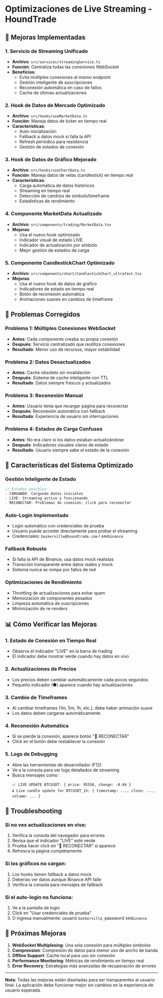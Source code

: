 # Optimizaciones de Live Streaming - HoundTrade

## 🚀 Mejoras Implementadas

### 1. **Servicio de Streaming Unificado**
- **Archivo**: `src/services/streamingService.ts`
- **Función**: Centraliza todas las conexiones WebSocket
- **Beneficios**:
  - Evita múltiples conexiones al mismo endpoint
  - Gestión inteligente de suscripciones
  - Reconexión automática en caso de fallos
  - Cache de últimas actualizaciones

### 2. **Hook de Datos de Mercado Optimizado**
- **Archivo**: `src/hooks/useMarketData.ts`
- **Función**: Maneja datos de ticker en tiempo real
- **Características**:
  - Auto-inicialización
  - Fallback a datos mock si falla la API
  - Refresh periódico para resistencia
  - Gestión de estados de conexión

### 3. **Hook de Datos de Gráfico Mejorado**
- **Archivo**: `src/hooks/useChartData.ts`
- **Función**: Maneja datos de velas (candlestick) en tiempo real
- **Características**:
  - Carga automática de datos históricos
  - Streaming en tiempo real
  - Detección de cambios de símbolo/timeframe
  - Estadísticas de rendimiento

### 4. **Componente MarketData Actualizado**
- **Archivo**: `src/components/trading/MarketData.tsx`
- **Mejoras**:
  - Usa el nuevo hook optimizado
  - Indicador visual de estado LIVE
  - Indicador de actualización por símbolo
  - Mejor gestión de estados de carga

### 5. **Componente CandlestickChart Optimizado**
- **Archivo**: `src/components/chart/CandlestickChart_ultrafast.tsx`
- **Mejoras**:
  - Usa el nuevo hook de datos de gráfico
  - Indicadores de estado en tiempo real
  - Botón de reconexión automática
  - Animaciones suaves en cambios de timeframe

## 🔧 Problemas Corregidos

### **Problema 1: Múltiples Conexiones WebSocket**
- **Antes**: Cada componente creaba su propia conexión
- **Después**: Servicio centralizado que reutiliza conexiones
- **Resultado**: Menor uso de recursos, mayor estabilidad

### **Problema 2: Datos Desactualizados**
- **Antes**: Cache obsoleto sin invalidación
- **Después**: Sistema de cache inteligente con TTL
- **Resultado**: Datos siempre frescos y actualizados

### **Problema 3: Reconexión Manual**
- **Antes**: Usuario tenía que recargar página para reconectar
- **Después**: Reconexión automática con fallback
- **Resultado**: Experiencia de usuario sin interrupciones

### **Problema 4: Estados de Carga Confusos**
- **Antes**: No era claro si los datos estaban actualizándose
- **Después**: Indicadores visuales claros de estado
- **Resultado**: Usuario siempre sabe el estado de la conexión

## 🎯 Características del Sistema Optimizado

### **Gestión Inteligente de Estado**
```typescript
// Estados posibles:
- CARGANDO: Cargando datos iniciales
- LIVE: Streaming activo y funcionando
- RECONECTAR: Problemas de conexión, click para reconectar
```

### **Auto-Login Implementado**
- Login automático con credenciales de prueba
- Usuario puede acceder directamente para probar el streaming
- Credenciales: `baskerville@houndtrade.com` / `444binance`

### **Fallback Robusto**
- Si falla la API de Binance, usa datos mock realistas
- Transición transparente entre datos reales y mock
- Sistema nunca se rompe por fallos de red

### **Optimizaciones de Rendimiento**
- Throttling de actualizaciones para evitar spam
- Memoización de componentes pesados
- Limpieza automática de suscripciones
- Minimización de re-renders

## 📊 Cómo Verificar las Mejoras

### **1. Estado de Conexión en Tiempo Real**
- Observa el indicador "LIVE" en la barra de trading
- El indicador debe mostrar verde cuando hay datos en vivo

### **2. Actualizaciones de Precios**
- Los precios deben cambiar automáticamente cada pocos segundos
- Pequeño indicador (●) aparece cuando hay actualizaciones

### **3. Cambio de Timeframes**
- Al cambiar timeframes (1m, 5m, 1h, etc.), debe haber animación suave
- Los datos deben cargarse automáticamente

### **4. Reconexión Automática**
- Si se pierde la conexión, aparece botón "🔄 RECONECTAR"
- Click en el botón debe restablecer la conexión

### **5. Logs de Debugging**
- Abre las herramientas de desarrollador (F12)
- Ve a la consola para ver logs detallados de streaming
- Busca mensajes como:
  ```
  📈 LIVE UPDATE BTCUSDT: { price: 95550, change: -0.04 }
  🕯️ Live candle update for BTCUSDT_1h: { timestamp: ..., close: ..., volume: ... }
  ```

## 🐛 Troubleshooting

### **Si no ves actualizaciones en vivo:**
1. Verifica la consola del navegador para errores
2. Revisa que el indicador "LIVE" esté verde
3. Prueba hacer click en "🔄 RECONECTAR" si aparece
4. Refresca la página completamente

### **Si los gráficos no cargan:**
1. Los hooks tienen fallback a datos mock
2. Deberías ver datos aunque Binance API falle
3. Verifica la consola para mensajes de fallback

### **Si el auto-login no funciona:**
1. Ve a la pantalla de login
2. Click en "Usar credenciales de prueba"
3. O ingresa manualmente: usuario `baskerville`, password `444binance`

## 🔮 Próximas Mejoras

1. **WebSocket Multiplexing**: Una sola conexión para múltiples símbolos
2. **Compression**: Compresión de datos para menor uso de ancho de banda
3. **Offline Support**: Cache local para uso sin conexión
4. **Performance Monitoring**: Métricas de rendimiento en tiempo real
5. **Error Recovery**: Estrategias más avanzadas de recuperación de errores

---

**Nota**: Todas las mejoras están diseñadas para ser transparentes al usuario final. La aplicación debe funcionar mejor sin cambios en la experiencia de usuario esperada.
